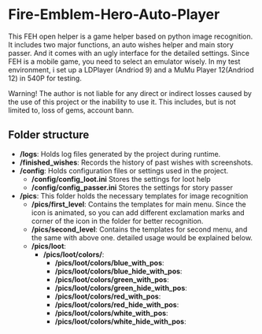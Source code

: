 # Fire-Emblem-Hero-Auto-Player
This FEH open helper is a game helper based on python image recognition. It includes two major functions, an auto wishes helper and main story passer. And it comes with an ugly interface for the detailed settings.
Since FEH is a mobile game, you need to select an emulator wisely. In my test environment, i set up a LDPlayer (Andriod 9) and a MuMu Player 12(Andriod 12) in 540P for testing.

Warning! The author is not liable for any direct or indirect losses caused by the use of this project or the inability to use it. This includes, but is not limited to, loss of gems, account bann.

## Folder structure

- **/logs**: Holds log files generated by the project during runtime. 
- **/finished_wishes**: Records the history of past wishes with screenshots.
- **/config**: Holds configuration files or settings used in the project.
  - **/config/config_loot.ini** Stores the settings for loot help
  - **/config/config_passer.ini** Stores the settings for story passer
- **/pics**: This folder holds the necessary templates for image recognition
  - **/pics/first_level**: Contains the templates for main menu. Since the icon is animated, so you can add different exclamation marks and corner of the icon in the folder for better recognition. 
  - **/pics/second_level**: Contains the templates for second menu, and the same with above one. detailed usage would be explained below.
  - **/pics/loot**: 
    - **/pics/loot/colors/**:
      - **/pics/loot/colors/blue_with_pos**:
      - **/pics/loot/colors/blue_hide_with_pos**:
      - **/pics/loot/colors/green_with_pos**:
      - **/pics/loot/colors/green_hide_with_pos**:
      - **/pics/loot/colors/red_with_pos**:
      - **/pics/loot/colors/red_hide_with_pos**:
      - **/pics/loot/colors/white_with_pos**:
      - **/pics/loot/colors/white_hide_with_pos**:
